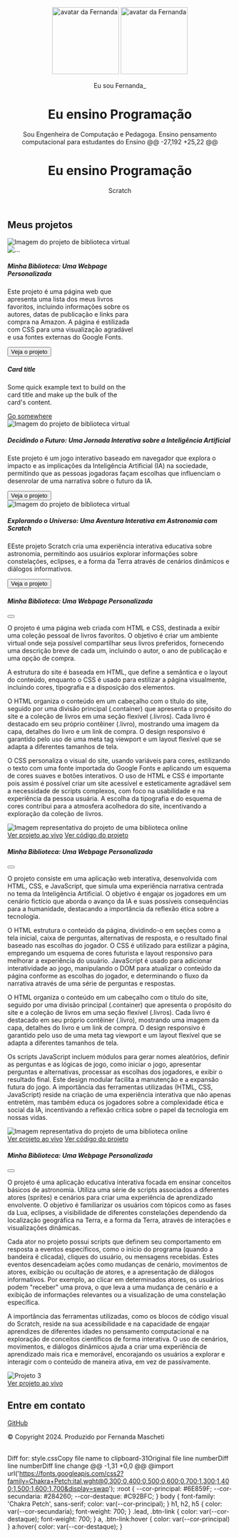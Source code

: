 <meta charset="UTF-8">     <meta name="viewport" content="width=device-width, initial-scale=1.0">     <link href="https://cdn.jsdelivr.net/npm/bootstrap@5.3.2/dist/css/bootstrap.min.css" rel="stylesheet">     <link rel="stylesheet" href="https://cdn.jsdelivr.net/npm/bootstrap-icons@1.11.3/font/bootstrap-icons.min.css">     <link rel="stylesheet" href="style.css">     <title>Meu portfólio</title> </head>  <body>     <header class="container text-center">         <img src="img/avatar-perfil.png" alt="avatar da Fernanda" class="rounded-circle" width="150" height="150"             srcset="">         <img src="img/avatar-perfil.png" alt="avatar da Fernanda" class="rounded-circle" width="150" height="150" srcset="">         <p class="lead">Eu sou Fernanda_</p>         <h1>Eu ensino Programação</h1>         <p>Sou Engenheira de Computação e Pedagoga. Ensino pensamento computacional para estudantes do Ensino @@ -27,192 +25,22 @@ <h1>Eu ensino Programação</h1>             <p class="badge bg-secondary">Scratch</p>         </div>     </header>     <main class="container mt-5">     <main class="container">         <h2>Meus projetos</h2>         <div class="row">             <!-- Projeto 1 -->             <div class="col-md-4">                 <div class="card">                     <img src="img/projeto-1.png" class="card-img-top" alt="Imagem do projeto de biblioteca virtual">                 <div class="card" style="width: 18rem;">                     <img src="..." class="card-img-top" alt="...">                     <div class="card-body">                         <h5 class="card-title">Minha Biblioteca: Uma Webpage Personalizada</h5>                         <p class="card-text">Este projeto é uma página web que apresenta uma lista dos meus livros                             favoritos, incluindo informações sobre os autores, datas de publicação e links para compra                             na Amazon. A página é estilizada com CSS para uma visualização agradável e usa fontes                             externas do Google Fonts.                         </p>                         <button type="button" class="btn btn-link" data-bs-toggle="modal" data-bs-target="#modal1">Veja                             o projeto</button>                       <h5 class="card-title">Card title</h5>                       <p class="card-text">Some quick example text to build on the card title and make up the bulk of the card's content.</p>                       <a href="#" class="btn btn-primary">Go somewhere</a>                     </div>                 </div>             </div>             <!-- Projeto 2 -->             <div class="col-md-4">                 <div class="card">                     <img src="img/projeto-2.png" class="card-img-top" alt="Imagem do projeto de biblioteca virtual">                     <div class="card-body">                         <h5 class="card-title">Decidindo o Futuro: Uma Jornada Interativa sobre a Inteligência                             Artificial</h5>                         <p class="card-text">Este projeto é um jogo interativo baseado em navegador que explora o                             impacto e as implicações da Inteligência Artificial (IA) na sociedade, permitindo que as                             pessoas jogadoras façam escolhas que influenciam o desenrolar de uma narrativa sobre o                             futuro da IA.</p>                         <button type="button" class="btn btn-link" data-bs-toggle="modal" data-bs-target="#modal2">Veja                             o projeto</button>                     </div>                 </div>             </div>              <!-- Projeto 3 -->             <div class="col-md-4">                 <div class="card">                     <img src="img/projeto-3.png" class="card-img-top" alt="Imagem do projeto de biblioteca virtual">                     <div class="card-body">                         <h5 class="card-title">Explorando o Universo: Uma Aventura Interativa em Astronomia com Scratch                         </h5>                         <p class="card-text">EEste projeto Scratch cria uma experiência interativa educativa sobre                             astronomia, permitindo aos usuários explorar informações sobre constelações, eclipses, e a                             forma da Terra através de cenários dinâmicos e diálogos informativos.                         </p>                         <button type="button" class="btn btn-link" data-bs-toggle="modal" data-bs-target="#modal3">Veja                             o projeto</button>                     </div>                 </div>                   </div>             </div>         </div>     </main>      <!-- Modal 1 -->     <div class="modal" id="modal1" tabindex="-1">         <div class="modal-dialog">             <div class="modal-content">                 <div class="modal-header">                     <h5 class="modal-title">Minha Biblioteca: Uma Webpage Personalizada</h5>                     <button type="button" class="btn-close" data-bs-dismiss="modal" aria-label="Close"></button>                 </div>                 <div class="modal-body">                     <p>O projeto é uma página web criada com HTML e CSS, destinada a exibir uma coleção pessoal de                         livros favoritos. O objetivo é criar um ambiente virtual onde seja possível compartilhar                         seus livros preferidos, fornecendo uma descrição breve de cada um, incluindo o autor, o ano                         de publicação e uma opção de compra.</p>                     <p>A estrutura do site é baseada em HTML, que define a semântica e o layout do conteúdo,                         enquanto o CSS é usado para estilizar a página visualmente, incluindo cores, tipografia e a                         disposição dos elementos.</p>                     <p>O HTML organiza o conteúdo em um cabeçalho com o título do site, seguido por uma divisão                         principal (.container) que apresenta o propósito do site e a coleção de livros em uma seção                         flexível (.livros). Cada livro é destacado em seu próprio contêiner (.livro), mostrando uma                         imagem da capa, detalhes do livro e um link de compra. O design responsivo é garantido pelo                         uso de uma meta tag viewport e um layout flexível que se adapta a diferentes tamanhos de                         tela.</p>                     <p>O CSS personaliza o visual do site, usando variáveis para cores, estilizando o texto com uma                         fonte importada do Google Fonts e aplicando um esquema de cores suaves e botões interativos.                         O uso de HTML e CSS é importante pois assim é possível criar um site acessível e                         esteticamente agradável sem a necessidade de scripts complexos, com foco na usabilidade e na                         experiência da pessoa usuária. A escolha da tipografia e do esquema de cores contribui para                         a atmosfera acolhedora do site, incentivando a exploração da coleção de livros.</p>                     <img src="img/projeto-1.png" class="img-fluid w-100"                         alt="Imagem representativa do projeto de uma biblioteca online">                 </div>                 <div class="modal-footer">                     <a href="https://femascheti.github.io/minhas-leituras/">Ver projeto ao vivo</a>                     <a href="https://github.com/femascheti/minhas-leituras">Ver código do projeto</a>                 </div>             </div>         </div>     </div>     <!-- Modal 2 -->     <div class="modal" id="modal2" tabindex="-1">         <div class="modal-dialog">             <div class="modal-content">                 <div class="modal-header">                     <h5 class="modal-title">Minha Biblioteca: Uma Webpage Personalizada</h5>                     <button type="button" class="btn-close" data-bs-dismiss="modal" aria-label="Close"></button>                 </div>                 <div class="modal-body">                     <p>O projeto consiste em uma aplicação web interativa, desenvolvida com HTML, CSS, e JavaScript, que                         simula uma experiência narrativa centrada no tema da Inteligência Artificial. O objetivo é                         engajar os jogadores em um cenário fictício que aborda o avanço da IA e suas possíveis                         consequências para a humanidade, destacando a importância da reflexão ética sobre a tecnologia.                     </p>                     <p>O HTML estrutura o conteúdo da página, dividindo-o em seções como a tela inicial, caixa de                         perguntas, alternativas de resposta, e o resultado final baseado nas escolhas do jogador. O CSS                         é utilizado para estilizar a página, empregando um esquema de cores futurista e layout                         responsivo para melhorar a experiência do usuário. JavaScript é usado para adicionar                         interatividade ao jogo, manipulando o DOM para atualizar o conteúdo da página conforme as                         escolhas do jogador, e determinando o fluxo da narrativa através de uma série de perguntas e                         respostas.</p>                     <p>O HTML organiza o conteúdo em um cabeçalho com o título do site, seguido por uma divisão                         principal (.container) que apresenta o propósito do site e a coleção de livros em uma seção                         flexível (.livros). Cada livro é destacado em seu próprio contêiner (.livro), mostrando uma                         imagem da capa, detalhes do livro e um link de compra. O design responsivo é garantido pelo                         uso de uma meta tag viewport e um layout flexível que se adapta a diferentes tamanhos de                         tela.</p>                     <p>Os scripts JavaScript incluem módulos para gerar nomes aleatórios, definir as perguntas e as                         lógicas de jogo, como iniciar o jogo, apresentar perguntas e alternativas, processar as escolhas                         dos jogadores, e exibir o resultado final. Este design modular facilita a manutenção e a                         expansão futura do jogo. A importância das ferramentas utilizadas (HTML, CSS, JavaScript) reside                         na criação de uma experiência interativa que não apenas entretém, mas também educa os jogadores                         sobre a complexidade ética e social da IA, incentivando a reflexão crítica sobre o papel da                         tecnologia em nossas vidas.                     </p>                     <img src="img/projeto-2.png" class="img-fluid w-100"                         alt="Imagem representativa do projeto de uma biblioteca online">                 </div>                 <div class="modal-footer">                     <a href="https://femascheti.github.io/tecnicas-computacionais-refletindo-sobre-ia/">Ver projeto ao                         vivo</a>                     <a href="https://github.com/femascheti/tecnicas-computacionais-refletindo-sobre-ia">Ver código do                         projeto</a>                 </div>             </div>         </div>     </div>      <!-- Modal 3 -->     <div class="modal" id="modal3" tabindex="-1">         <div class="modal-dialog">             <div class="modal-content">                 <div class="modal-header">                     <h5 class="modal-title">Minha Biblioteca: Uma Webpage Personalizada</h5>                     <button type="button" class="btn-close" data-bs-dismiss="modal" aria-label="Close"></button>                 </div>                 <div class="modal-body">                     <p>O projeto é uma aplicação educativa interativa focada em ensinar conceitos básicos de                         astronomia. Utiliza uma série de scripts associados a diferentes atores (sprites) e                         cenários para criar uma experiência de aprendizado envolvente. O objetivo é familiarizar                         os usuários com tópicos como as fases da Lua, eclipses, a visibilidade de diferentes                         constelações dependendo da localização geográfica na Terra, e a forma da Terra, através                         de interações e visualizações dinâmicas.</p>                     <p>Cada ator no projeto possui scripts que definem seu comportamento em resposta a eventos                         específicos, como o início do programa (quando a bandeira é clicada), cliques do                         usuário, ou mensagens recebidas. Estes eventos desencadeiam ações como mudanças de                         cenário, movimentos de atores, exibição ou ocultação de atores, e a apresentação de                         diálogos informativos. Por exemplo, ao clicar em determinados atores, os usuários podem                         "receber" uma prova, o que leva a uma mudança de cenário e a exibição de informações                         relevantes ou a visualização de uma constelação específica.</p>                     <p>A importância das ferramentas utilizadas, como os blocos de código visual do Scratch,                         reside na sua acessibilidade e na capacidade de engajar aprendizes de diferentes idades                         no pensamento computacional e na exploração de conceitos científicos de forma                         interativa. O uso de cenários, movimentos, e diálogos dinâmicos ajuda a criar uma                         experiência de aprendizado mais rica e memorável, encorajando os usuários a explorar e                         interagir com o conteúdo de maneira ativa, em vez de passivamente.</p>                     <img src="img/projeto-3.png" alt="Projeto 3" class="img-fluid w-100">                 </div>                 <div class="modal-footer">                     <a href="https://scratch.mit.edu/projects/951732825/">Ver projeto ao vivo</a>                 </div>             </div>         </div>     </div>     <footer class="container py-5">         <h2>Entre em contato</h2>         <div>             <i class="bi bi-github"></i>             <a href="https://github.com/femascheti">GitHub</a>         </div>         <p class="my-5 text-center">© Copyright 2024. Produzido por Fernanda Mascheti</p>     </footer>      </main>     <script src="https://cdn.jsdelivr.net/npm/bootstrap@5.3.2/dist/js/bootstrap.bundle.min.js"></script> </body>  
Diff for: ‎style.cssCopy file name to clipboard-31Original file line numberDiff line numberDiff line change @@ -1,31 +0,0 @@ @import url('https://fonts.googleapis.com/css2?family=Chakra+Petch:ital,wght@0,300;0,400;0,500;0,600;0,700;1,300;1,400;1,500;1,600;1,700&display=swap');  :root {     --cor-principal: #6E859F;     --cor-secundaria: #284260;     --cor-destaque: #C92BFC; }  body {     font-family: 'Chakra Petch', sans-serif;     color: var(--cor-principal); }  h1, h2, h5 {     color: var(--cor-secundaria);     font-weight: 700; }  .lead, .btn-link {     color: var(--cor-destaque);     font-weight: 700; }  a, .btn-link:hover {     color: var(--cor-principal) }  a:hover{     color: var(--cor-destaque); } 
